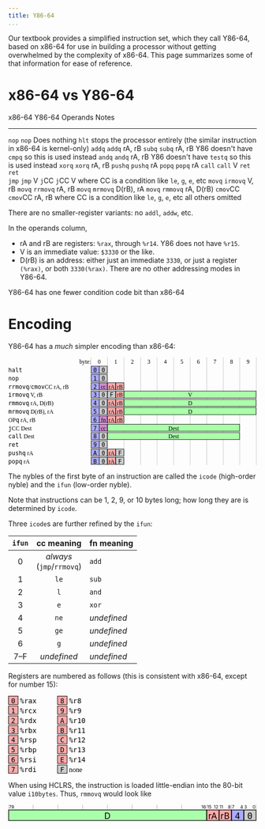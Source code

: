 ```yaml
---
title: Y86-64
...
```


Our textbook provides a simplified instruction set, which they call Y86-64, based on x86-64 for use in building a processor without getting overwhelmed by the complexity of x86-64.
This page summarizes some of that information for ease of reference.

# x86-64 vs Y86-64

x86-64      Y86-64      Operands    Notes
-------     -------     ---------   -----------------
`nop`       `nop`                   Does nothing
            `hlt`                   stops the processor entirely (the similar instruction in x86-64 is kernel-only)
`addq`      `addq`      rA, rB
`subq`      `subq`      rA, rB      Y86 doesn't have `cmpq` so this is used instead
`andq`      `andq`      rA, rB      Y86 doesn't have `testq` so this is used instead
`xorq`      `xorq`      rA, rB
`pushq`     `pushq`     rA
`popq`      `popq`      rA
`call`      `call`      V
`ret`       `ret`       
`jmp`       `jmp`       V
`j`CC       `j`CC       V           where CC is a condition like `le`, `g`, `e`, etc
`movq`      `irmovq`    V, rB
`movq`      `rrmovq`    rA, rB
`movq`      `mrmovq`    D(rB), rA
`movq`      `rmmovq`    rA, D(rB)
`cmov`CC    `cmov`CC    rA, rB      where CC is a condition like `le`, `g`, `e`, etc
all others  omitted

There are no smaller-register variants: no `addl`, `addw`, etc.

In the operands column,

- rA and rB are registers: `%rax`, through `%r14`. Y86 does not have `%r15`.
- V is an immediate value: `$3330` or the like.
- D(rB) is an address:
    either just an immediate `3330`,
    or just a register `(%rax)`,
    or both `3330(%rax)`.
    There are no other addressing modes in Y86-64.

Y86-64 has one fewer condition code bit than x86-64

# Encoding

Y86-64 has a *much* simpler encoding than x86-64:

<svg viewBox="0 0 601 260" font-family="serif" font-size="14" style="max-width:42.9em">
<text x="200" y="16" text-anchor="end">byte:</text>
<text x="220" y="16" text-anchor="middle">0</text>
<text x="260" y="16" text-anchor="middle">1</text>
<text x="300" y="16" text-anchor="middle">2</text>
<text x="340" y="16" text-anchor="middle">3</text>
<text x="380" y="16" text-anchor="middle">4</text>
<text x="420" y="16" text-anchor="middle">5</text>
<text x="460" y="16" text-anchor="middle">6</text>
<text x="500" y="16" text-anchor="middle">7</text>
<text x="540" y="16" text-anchor="middle">8</text>
<text x="580" y="16" text-anchor="middle">9</text>
<path fill="none" stroke="black" stroke-width="0.25" d="M 200,0 v 260 M 240,0 v 260 M 280,0 v 260 M 320,0 v 260 M 360,0 v 260 M 400,0 v 260 M 440,0 v 260 M 480,0 v 260 M 520,0 v 260 M 560,0 v 260 M 600,0 v 260"/>
<g transform="translate(0,20)">
<rect x="200.5" y="1.5" width="19.5" height="17" fill="#aaf" stroke="black"/>
<rect x="220" y="1.5" width="19.5" height="17" fill="#ccc" stroke="black"/>
<text x="0" y="16" font-family="monospace">halt</text>
<text x="210" y="16" text-anchor="middle" font-family="monospace">0</text>
<text x="230" y="16" text-anchor="middle" font-family="monospace">0</text>
</g>
<g transform="translate(0,40)">
<rect x="200.5" y="1.5" width="19.5" height="17" fill="#aaf" stroke="black"/>
<rect x="220" y="1.5" width="19.5" height="17" fill="#ccc" stroke="black"/>
<text x="0" y="16" font-family="monospace">nop</text>
<text x="210" y="16" text-anchor="middle" font-family="monospace">1</text>
<text x="230" y="16" text-anchor="middle" font-family="monospace">0</text>
</g>
<g transform="translate(0,60)">
<rect x="200.5" y="1.5" width="19.5" height="17" fill="#aaf" stroke="black"/>
<rect x="220" y="1.5" width="19.5" height="17" fill="#c8c" stroke="black"/>
<rect x="240" y="1.5" width="19.5" height="17" fill="#faa" stroke="black"/>
<rect x="260" y="1.5" width="19.5" height="17" fill="#faa" stroke="black"/>
<text x="0" y="16"><tspan font-family="monospace">rrmovq</tspan>/<tspan font-family="monospace">cmov</tspan>CC rA, rB</text>
<text x="210" y="16" text-anchor="middle" font-family="monospace">2</text>
<text x="230" y="16" text-anchor="middle">cc</text>
<text x="250" y="16" text-anchor="middle">rA</text>
<text x="270" y="16" text-anchor="middle">rB</text>
</g>
<g transform="translate(0,80)">
<rect x="200.5" y="1.5" width="19.5" height="17" fill="#aaf" stroke="black"/>
<rect x="220" y="1.5" width="19.5" height="17" fill="#ccc" stroke="black"/>
<rect x="240" y="1.5" width="19.5" height="17" fill="#ccc" stroke="black"/>
<rect x="260" y="1.5" width="19.5" height="17" fill="#faa" stroke="black"/>
<rect x="280" y="1.5" width="319.5" height="17" fill="#afa" stroke="black"/>
<text x="0" y="16"><tspan font-family="monospace">irmovq</tspan> V, rB</text>
<text x="210" y="16" text-anchor="middle" font-family="monospace">3</text>
<text x="230" y="16" text-anchor="middle" font-family="monospace">0</text>
<text x="250" y="16" text-anchor="middle" font-family="monospace">F</text>
<text x="270" y="16" text-anchor="middle">rB</text>
<text x="440" y="16" text-anchor="middle">V</text>
</g>
<g transform="translate(0,100)">
<rect x="200.5" y="1.5" width="19.5" height="17" fill="#aaf" stroke="black"/>
<rect x="220" y="1.5" width="19.5" height="17" fill="#ccc" stroke="black"/>
<rect x="240" y="1.5" width="19.5" height="17" fill="#faa" stroke="black"/>
<rect x="260" y="1.5" width="19.5" height="17" fill="#faa" stroke="black"/>
<rect x="280" y="1.5" width="319.5" height="17" fill="#afa" stroke="black"/>
<text x="0" y="16"><tspan font-family="monospace">rmmovq</tspan> rA, D(rB)</text>
<text x="210" y="16" text-anchor="middle" font-family="monospace">4</text>
<text x="230" y="16" text-anchor="middle" font-family="monospace">0</text>
<text x="250" y="16" text-anchor="middle">rA</text>
<text x="270" y="16" text-anchor="middle">rB</text>
<text x="440" y="16" text-anchor="middle">D</text>
</g>
<g transform="translate(0,120)">
<rect x="200.5" y="1.5" width="19.5" height="17" fill="#aaf" stroke="black"/>
<rect x="220" y="1.5" width="19.5" height="17" fill="#ccc" stroke="black"/>
<rect x="240" y="1.5" width="19.5" height="17" fill="#faa" stroke="black"/>
<rect x="260" y="1.5" width="19.5" height="17" fill="#faa" stroke="black"/>
<rect x="280" y="1.5" width="319.5" height="17" fill="#afa" stroke="black"/>
<text x="0" y="16"><tspan font-family="monospace">mrmovq</tspan> D(rB), rA</text>
<text x="210" y="16" text-anchor="middle" font-family="monospace">5</text>
<text x="230" y="16" text-anchor="middle" font-family="monospace">0</text>
<text x="250" y="16" text-anchor="middle">rA</text>
<text x="270" y="16" text-anchor="middle">rB</text>
<text x="440" y="16" text-anchor="middle">D</text>
</g>
<g transform="translate(0,140)">
<rect x="200.5" y="1.5" width="19.5" height="17" fill="#aaf" stroke="black"/>
<rect x="220" y="1.5" width="19.5" height="17" fill="#c8c" stroke="black"/>
<rect x="240" y="1.5" width="19.5" height="17" fill="#faa" stroke="black"/>
<rect x="260" y="1.5" width="19.5" height="17" fill="#faa" stroke="black"/>
<text x="0" y="16">OP<tspan font-family="monospace">q</tspan> rA, rB</text>
<text x="210" y="16" text-anchor="middle" font-family="monospace">6</text>
<text x="230" y="16" text-anchor="middle">fn</text>
<text x="250" y="16" text-anchor="middle">rA</text>
<text x="270" y="16" text-anchor="middle">rB</text>
</g>
<g transform="translate(0,160)">
<rect x="200.5" y="1.5" width="19.5" height="17" fill="#aaf" stroke="black"/>
<rect x="220" y="1.5" width="19.5" height="17" fill="#c8c" stroke="black"/>
<rect x="240" y="1.5" width="319.5" height="17" fill="#afa" stroke="black"/>
<text x="0" y="16"><tspan font-family="monospace">j</tspan>CC Dest</text>
<text x="210" y="16" text-anchor="middle" font-family="monospace">7</text>
<text x="230" y="16" text-anchor="middle">cc</text>
<text x="400" y="16" text-anchor="middle">Dest</text>
</g>
<g transform="translate(0,180)">
<rect x="200.5" y="1.5" width="19.5" height="17" fill="#aaf" stroke="black"/>
<rect x="220" y="1.5" width="19.5" height="17" fill="#ccc" stroke="black"/>
<rect x="240" y="1.5" width="319.5" height="17" fill="#afa" stroke="black"/>
<text x="0" y="16"><tspan font-family="monospace">call</tspan> Dest</text>
<text x="210" y="16" text-anchor="middle" font-family="monospace">8</text>
<text x="230" y="16" text-anchor="middle" font-family="monospace">0</text>
<text x="400" y="16" text-anchor="middle">Dest</text>
</g>
<g transform="translate(0,200)">
<rect x="200.5" y="1.5" width="19.5" height="17" fill="#aaf" stroke="black"/>
<rect x="220" y="1.5" width="19.5" height="17" fill="#ccc" stroke="black"/>
<text x="0" y="16" font-family="monospace">ret</text>
<text x="210" y="16" text-anchor="middle" font-family="monospace">9</text>
<text x="230" y="16" text-anchor="middle" font-family="monospace">0</text>
</g>
<g transform="translate(0,220)">
<rect x="200.5" y="1.5" width="19.5" height="17" fill="#aaf" stroke="black"/>
<rect x="220" y="1.5" width="19.5" height="17" fill="#ccc" stroke="black"/>
<rect x="240" y="1.5" width="19.5" height="17" fill="#faa" stroke="black"/>
<rect x="260" y="1.5" width="19.5" height="17" fill="#ccc" stroke="black"/>
<text x="0" y="16"><tspan font-family="monospace">pushq</tspan> rA</text>
<text x="210" y="16" text-anchor="middle" font-family="monospace">A</text>
<text x="230" y="16" text-anchor="middle" font-family="monospace">0</text>
<text x="250" y="16" text-anchor="middle">rA</text>
<text x="270" y="16" text-anchor="middle" font-family="monospace">F</text>
</g>
<g transform="translate(0,240)">
<rect x="200.5" y="1.5" width="19.5" height="17" fill="#aaf" stroke="black"/>
<rect x="220" y="1.5" width="19.5" height="17" fill="#ccc" stroke="black"/>
<rect x="240" y="1.5" width="19.5" height="17" fill="#faa" stroke="black"/>
<rect x="260" y="1.5" width="19.5" height="17" fill="#ccc" stroke="black"/>
<text x="0" y="16"><tspan font-family="monospace">popq</tspan> rA</text>
<text x="210" y="16" text-anchor="middle" font-family="monospace">B</text>
<text x="230" y="16" text-anchor="middle" font-family="monospace">0</text>
<text x="250" y="16" text-anchor="middle">rA</text>
<text x="270" y="16" text-anchor="middle" font-family="monospace">F</text>
</g>
</svg>

The nybles of the first byte of an instruction are called the `icode` (high-order nyble) and the `ifun` (low-order nyble).

Note that instructions can be 1, 2, 9, or 10 bytes long; how long they are is determined by `icode`.

Three `icode`s are further refined by the `ifun`:

| `ifun` | cc meaning | fn meaning |
|:-----:|:----------:|:-----------|
| 0 | *always*<br/>(`jmp`/`rrmovq`) | `add` |
| 1 | `le` | `sub` |
| 2 | `l`  | `and` |
| 3 | `e`  | `xor` |
| 4 | `ne` | *undefined* |
| 5 | `ge` | *undefined* |
| 6 | `g`  | *undefined* |
|7–F| *undefined*  | *undefined*  |

Registers are numbered as follows (this is consistent with x86-64, except for number 15):

<svg viewBox="0 20 200 160" font-family="monospace" font-size="14" style="max-width:14.2em">
<g transform="translate(0,20)">
<rect x="0.5" y="1.5" width="19.5" height="17" fill="#faa" stroke="black"/>
<text x="10" y="16" text-anchor="middle">0</text>
<text x="24" y="16">%rax</text>
</g>
<g transform="translate(0,40)">
<rect x="0.5" y="1.5" width="19.5" height="17" fill="#faa" stroke="black"/>
<text x="10" y="16" text-anchor="middle">1</text>
<text x="24" y="16">%rcx</text>
</g>
<g transform="translate(0,60)">
<rect x="0.5" y="1.5" width="19.5" height="17" fill="#faa" stroke="black"/>
<text x="10" y="16" text-anchor="middle">2</text>
<text x="24" y="16">%rdx</text>
</g>
<g transform="translate(0,80)">
<rect x="0.5" y="1.5" width="19.5" height="17" fill="#faa" stroke="black"/>
<text x="10" y="16" text-anchor="middle">3</text>
<text x="24" y="16">%rbx</text>
</g>
<g transform="translate(0,100)">
<rect x="0.5" y="1.5" width="19.5" height="17" fill="#faa" stroke="black"/>
<text x="10" y="16" text-anchor="middle">4</text>
<text x="24" y="16">%rsp</text>
</g>
<g transform="translate(0,120)">
<rect x="0.5" y="1.5" width="19.5" height="17" fill="#faa" stroke="black"/>
<text x="10" y="16" text-anchor="middle">5</text>
<text x="24" y="16">%rbp</text>
</g>
<g transform="translate(0,140)">
<rect x="0.5" y="1.5" width="19.5" height="17" fill="#faa" stroke="black"/>
<text x="10" y="16" text-anchor="middle">6</text>
<text x="24" y="16">%rsi</text>
</g>
<g transform="translate(0,160)">
<rect x="0.5" y="1.5" width="19.5" height="17" fill="#faa" stroke="black"/>
<text x="10" y="16" text-anchor="middle">7</text>
<text x="24" y="16">%rdi</text>
</g>
<g transform="translate(100,20)">
<rect x="0.5" y="1.5" width="19.5" height="17" fill="#faa" stroke="black"/>
<text x="10" y="16" text-anchor="middle">8</text>
<text x="24" y="16">%r8</text>
</g>
<g transform="translate(100,40)">
<rect x="0.5" y="1.5" width="19.5" height="17" fill="#faa" stroke="black"/>
<text x="10" y="16" text-anchor="middle">9</text>
<text x="24" y="16">%r9</text>
</g>
<g transform="translate(100,60)">
<rect x="0.5" y="1.5" width="19.5" height="17" fill="#faa" stroke="black"/>
<text x="10" y="16" text-anchor="middle">A</text>
<text x="24" y="16">%r10</text>
</g>
<g transform="translate(100,80)">
<rect x="0.5" y="1.5" width="19.5" height="17" fill="#faa" stroke="black"/>
<text x="10" y="16" text-anchor="middle">B</text>
<text x="24" y="16">%r11</text>
</g>
<g transform="translate(100,100)">
<rect x="0.5" y="1.5" width="19.5" height="17" fill="#faa" stroke="black"/>
<text x="10" y="16" text-anchor="middle">C</text>
<text x="24" y="16">%r12</text>
</g>
<g transform="translate(100,120)">
<rect x="0.5" y="1.5" width="19.5" height="17" fill="#faa" stroke="black"/>
<text x="10" y="16" text-anchor="middle">D</text>
<text x="24" y="16">%r13</text>
</g>
<g transform="translate(100,140)">
<rect x="0.5" y="1.5" width="19.5" height="17" fill="#faa" stroke="black"/>
<text x="10" y="16" text-anchor="middle">E</text>
<text x="24" y="16">%r14</text>
</g>
<g transform="translate(100,160)">
<rect x="0.5" y="1.5" width="19.5" height="17" fill="#ccc" stroke="black"/>
<text x="10" y="16" text-anchor="middle">F</text>
<text x="24" y="16" font-family="serif">none</text>
</g>
</svg>

When using HCLRS, the instruction is loaded little-endian into the 80-bit value `i10bytes`.
Thus, `rmmovq` would look like

<svg viewBox="0 0 401 27" style="max-width:42.9em">
<g transform="translate(0,-10)" font-size="7">
<text x="399" y="16" text-anchor="end">0</text>
<text x="381" y="16" text-anchor="start">3</text>
<text x="379" y="16" text-anchor="end">4</text>
<text x="361" y="16" text-anchor="start">7</text>
<text x="359" y="16" text-anchor="end">8</text>
<text x="341" y="16" text-anchor="start">11</text>
<text x="339" y="16" text-anchor="end">12</text>
<text x="321" y="16" text-anchor="start">15</text>
<text x="319" y="16" text-anchor="end">16</text>
<text x="1" y="16" text-anchor="start">79</text>
<path fill="none" stroke="black" stroke-width="0.25" d="M 0,0 v 20 M 40,0 v 20 M 80,0 v 20 M 120,0 v 20 M 160,0 v 20 M 200,0 v 20 M 240,0 v 20 M 280,0 v 20 M 320,0 v 20 M 360,0 v 20 M 400,0 v 20"/>
</g>
<g transform="translate(0,7)" font-size="14">
<rect x="360.5" y="1.5" width="19.5" height="17" fill="#aaf" stroke="black"/>
<rect x="380.5" y="1.5" width="19.5" height="17" fill="#ccc" stroke="black"/>
<rect x="320.5" y="1.5" width="19.5" height="17" fill="#faa" stroke="black"/>
<rect x="340.5" y="1.5" width="19.5" height="17" fill="#faa" stroke="black"/>
<rect x="0.5" y="1.5" width="319.5" height="17" fill="#afa" stroke="black"/>
<text x="370" y="16" text-anchor="middle" font-family="monospace">4</text>
<text x="390" y="16" text-anchor="middle" font-family="monospace">0</text>
<text x="330" y="16" text-anchor="middle">rA</text>
<text x="350" y="16" text-anchor="middle">rB</text>
<text x="160" y="16" text-anchor="middle">D</text>
</g>
</svg>
